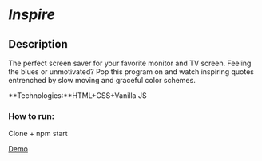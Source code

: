 _Inspire_
=========

Description
-----------

The perfect screen saver for your favorite monitor and TV screen. Feeling the blues or unmotivated? Pop this program on and watch inspiring quotes entrenched by slow moving and graceful color schemes.

**Technologies:**HTML+CSS+Vanilla JS

### How to run:

Clone + npm start

[Demo](https://inspirational-quotes-one.vercel.app/)
